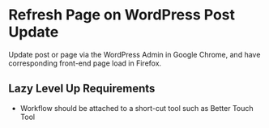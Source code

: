 # Refresh Page on WordPress Post Update
Update post or page via the WordPress Admin in Google Chrome, and have corresponding front-end page load in Firefox.

## Lazy Level Up Requirements

* Workflow should be attached to a short-cut tool such as Better Touch Tool


